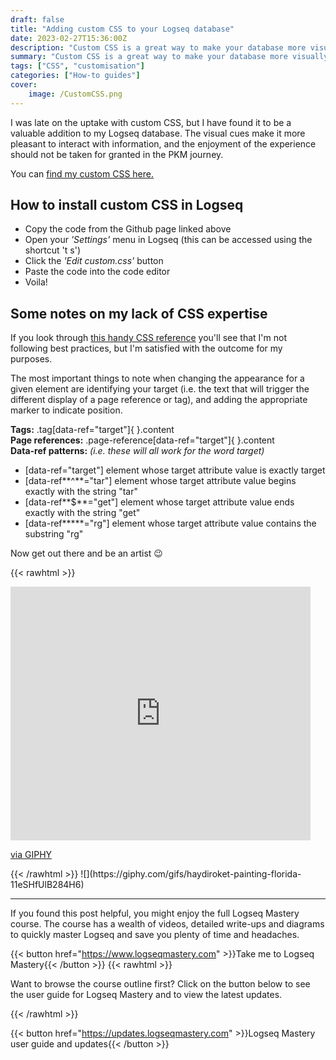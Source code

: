 ```yaml
---
draft: false
title: "Adding custom CSS to your Logseq database"
date: 2023-02-27T15:36:00Z
description: "Custom CSS is a great way to make your database more visually pleasing. In this guide I break down a simple way to implement CSS in your database."
summary: "Custom CSS is a great way to make your database more visually pleasing. In this guide I break down a simple way to implement CSS in your database."
tags: ["CSS", "customisation"]
categories: ["How-to guides"]
cover:
    image: /CustomCSS.png
---
```


I was late on the uptake with custom CSS, but I have found it to be a valuable addition to my Logseq database. The visual cues make it more pleasant to interact with information, and the enjoyment of the experience should not be taken for granted in the PKM journey.

You can [find my custom CSS here.](https://github.com/dario-ds/logseq/blob/main/onestutteringmind.css)

## How to install custom CSS in Logseq

-   Copy the code from the Github page linked above
-   Open your _'Settings'_ menu in Logseq (this can be accessed using the shortcut 't s')
-   Click the _'Edit custom.css'_ button
-   Paste the code into the code editor
-   Voila!

## Some notes on my lack of CSS expertise

If you look through [this handy CSS reference](https://developer.mozilla.org/en-US/docs/MDN/Guidelines/Code_guidelines/CSS) you'll see that I'm not following best practices, but I'm satisfied with the outcome for my purposes.

The most important things to note when changing the appearance for a given element are identifying your target (i.e. the text that will trigger the different display of a page reference or tag), and adding the appropriate marker to indicate position.

**Tags:** .tag\[data-ref="target"\]{ }.content  
**Page references:** .page-reference\[data-ref="target"\]{ }.content  
**Data-ref patterns:** _(i.e. these will all work for the word target)_

-   \[data-ref="target"\] element whose target attribute value is exactly target
-   \[data-ref**^**\="tar"\] element whose target attribute value begins exactly with the string "tar"
-   \[data-ref**$**\="get"\] element whose target attribute value ends exactly with the string "get"
-   \[data-ref**\***\="rg"\] element whose target attribute value contains the substring "rg"

Now get out there and be an artist 😉

{{< rawhtml >}}
<iframe src="https://giphy.com/embed/11eSHfUlB284H6" width="480" height="406" frameBorder="0" class="giphy-embed" allowFullScreen></iframe><p><a href="https://giphy.com/gifs/haydiroket-painting-florida-11eSHfUlB284H6">via GIPHY</a></p>
{{< /rawhtml >}}
![](https://giphy.com/gifs/haydiroket-painting-florida-11eSHfUlB284H6)

---

If you found this post helpful, you might enjoy the full Logseq Mastery course. The course has a wealth of videos, detailed write-ups and diagrams to quickly master Logseq and save you plenty of time and headaches.

{{< button href="https://www.logseqmastery.com" >}}Take me to Logseq Mastery{{< /button >}}
{{< rawhtml >}}
  <p class="speshal-fancy-custom">
    Want to browse the course outline first? Click on the button below to see the user guide for Logseq Mastery and to view the latest updates.
  </p>
{{< /rawhtml >}}


{{< button href="https://updates.logseqmastery.com" >}}Logseq Mastery user guide and updates{{< /button >}}